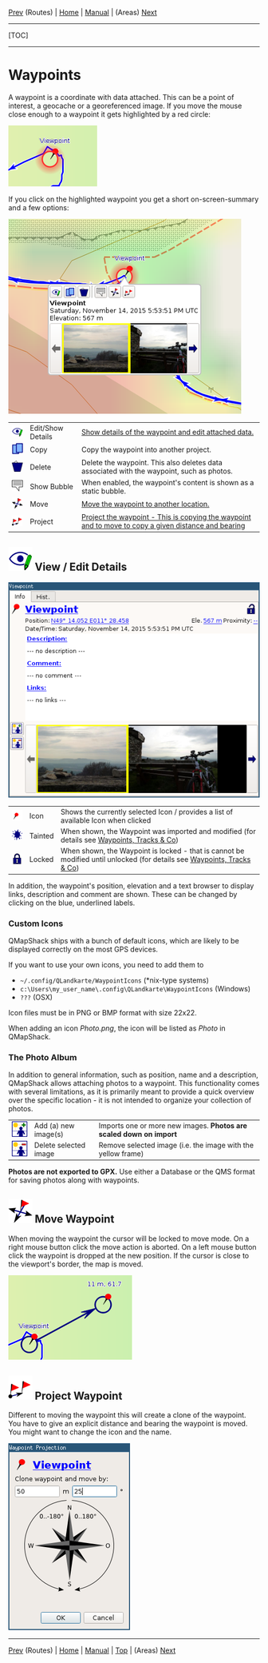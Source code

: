 [Prev](DocGisItemsRte) (Routes) | [Home](Home) | [Manual](DocMain) | (Areas) [Next](DocGisItemsArea)
- - -
[TOC]
- - -

# Waypoints

A waypoint is a coordinate with data attached. This can be a point of interest, a geocache or a georeferenced image. If you move the mouse close enough to a waypoint it gets highlighted by a red circle:

![Waypoint Highlight](images/DocGisItemsWpt/WptHighlight.png)

If you click on the highlighted waypoint you get a short on-screen-summary and a few options:

![WptBubble.png](images/DocGisItemsWpt/WptBubble.png)


|   |   |   |
|---|---|---|
| ![Edit/Details](images/DocGisItemsWpt/EditDetails.png) | Edit/Show Details | [Show details of the waypoint and edit attached data.](#markdown-header-view-edit-details)   |
| ![Copy](images/DocGisItemsWpt/Copy.png)                | Copy              | Copy the waypoint into another project. |
| ![Delete](images/DocGisItemsWpt/DeleteOne.png)         | Delete            | Delete the waypoint. This also deletes data associated with the waypoint, such as photos. |
| ![Show Bubble](images/DocGisItemsWpt/Bubble.png)       | Show Bubble       | When enabled, the waypoint's content is shown as a static bubble. |
| ![Move](images/DocGisItemsWpt/WptMove.png)             | Move              | [Move the waypoint to another location.](#markdown-header-move-waypoint) |
| ![Project](images/DocGisItemsWpt/WptProj.png)          | Project           | [Project the waypoint - This is copying the waypoint and to move to copy a given distance and bearing](#markdown-header-project-waypoint) |


## ![EditDetails](images/DocGisItemsWpt/EditDetails.png) View / Edit Details

![Waypoint Details](images/DocGisItemsWpt/WptDetails.png)

|   |   |   |
|---|---|---|
| ![Icon](images/DocGisItemsWpt/PinRed.png)     | Icon    | Shows the currently selected Icon / provides a list of available Icon when clicked |
| ![Tainted](images/DocGisItemsWpt/Tainted.png) | Tainted | When shown, the Waypoint was imported and modified (for details see [Waypoints, Tracks & Co](DocGisItems)) |
| ![Lock](images/DocGisItemsWpt/Lock.png)       | Locked  | When shown, the Waypoint is locked - that is cannot be modified until unlocked (for details see [Waypoints, Tracks & Co](DocGisItems)) |

In addition, the waypoint's position, elevation and a text browser to display links, description and comment are shown.
These can be changed by clicking on the blue, underlined labels.

### Custom Icons
QMapShack ships with a bunch of default icons, which are likely to be displayed correctly on the most GPS devices.

If you want to use your own icons, you need to add them to

* `~/.config/QLandkarte/WaypointIcons` (*nix-type systems)
* `c:\Users\my_user_name\.config\QLandkarte\WaypointIcons` (Windows)
* `???` (OSX)

Icon files must be in PNG or BMP format with size 22x22. 

When adding an icon *Photo.png*, the icon will be listed as *Photo* in QMapShack.

### The Photo Album

In addition to general information, such as position, name and a description, QMapShack allows attaching photos to a waypoint.
This functionality comes with several limitations, as it is primarily meant to provide a quick overview over the specific location - it is not intended to organize your collection of photos.

|   |   |   |
|---|---|---|
| ![Add Image](images/DocGisItemsWpt/AddImage.png) | Add (a) new image(s)  | Imports one or more new images. **Photos are scaled down on import** |
| ![Del Image](images/DocGisItemsWpt/DelImage.png) | Delete selected image | Remove selected image (i.e. the image with the yellow frame) |

**Photos are not exported to GPX.** Use either a Database or the QMS format for saving photos along with waypoints.

## ![WptMove](images/DocGisItemsWpt/WptMove.png) Move Waypoint

When moving the waypoint the cursor will be locked to move mode. On a right mouse button click the move action is aborted. On a left mouse button click the waypoint is dropped at the new position. If the cursor is close to the viewport's border, the map is moved. 

![Move Waypoint](images/DocGisItemsWpt/Move.png)


## ![WptProj](images/DocGisItemsWpt/WptProj.png) Project Waypoint

Different to moving the waypoint this will create a clone of the waypoint. You have to give an explicit distance and bearing the waypoint is moved. You might want to change the icon and the name.

![Project Waypoint](images/DocGisItemsWpt/Projection.png)

- - -
[Prev](DocGisItemsRte) (Routes) | [Home](Home) | [Manual](DocMain) | [Top](#) | (Areas) [Next](DocGisItemsArea)
